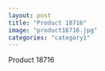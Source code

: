 ```yaml
---
layout: post
title: "Product 18716"
image: "product18716.jpg"
categories: "category1"
---
```

Product 18716
